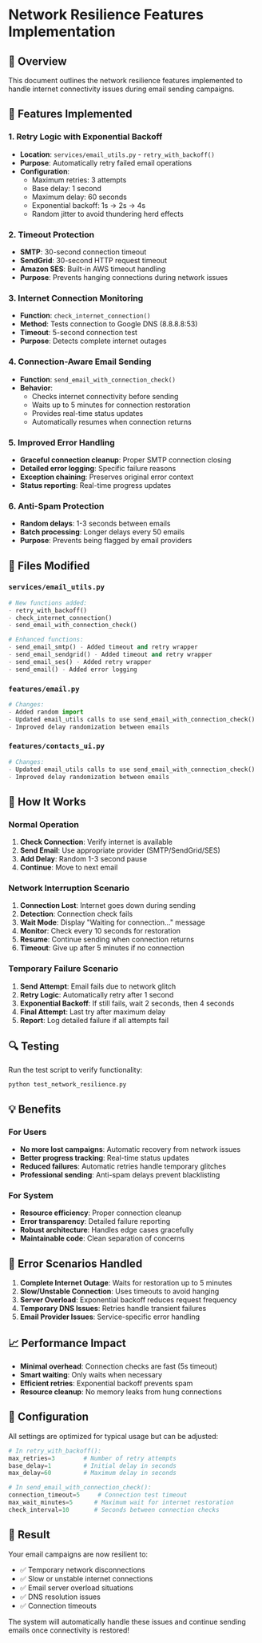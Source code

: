 # Network Resilience Features Implementation

## 🎯 Overview

This document outlines the network resilience features implemented to handle internet connectivity issues during email sending campaigns.

## 🔧 Features Implemented

### 1. **Retry Logic with Exponential Backoff**
- **Location**: `services/email_utils.py` - `retry_with_backoff()`
- **Purpose**: Automatically retry failed email operations
- **Configuration**:
  - Maximum retries: 3 attempts
  - Base delay: 1 second
  - Maximum delay: 60 seconds
  - Exponential backoff: 1s → 2s → 4s
  - Random jitter to avoid thundering herd effects

### 2. **Timeout Protection**
- **SMTP**: 30-second connection timeout
- **SendGrid**: 30-second HTTP request timeout
- **Amazon SES**: Built-in AWS timeout handling
- **Purpose**: Prevents hanging connections during network issues

### 3. **Internet Connection Monitoring**
- **Function**: `check_internet_connection()`
- **Method**: Tests connection to Google DNS (8.8.8.8:53)
- **Timeout**: 5-second connection test
- **Purpose**: Detects complete internet outages

### 4. **Connection-Aware Email Sending**
- **Function**: `send_email_with_connection_check()`
- **Behavior**:
  - Checks internet connectivity before sending
  - Waits up to 5 minutes for connection restoration
  - Provides real-time status updates
  - Automatically resumes when connection returns

### 5. **Improved Error Handling**
- **Graceful connection cleanup**: Proper SMTP connection closing
- **Detailed error logging**: Specific failure reasons
- **Exception chaining**: Preserves original error context
- **Status reporting**: Real-time progress updates

### 6. **Anti-Spam Protection**
- **Random delays**: 1-3 seconds between emails
- **Batch processing**: Longer delays every 50 emails
- **Purpose**: Prevents being flagged by email providers

## 📁 Files Modified

### `services/email_utils.py`
```python
# New functions added:
- retry_with_backoff()
- check_internet_connection()
- send_email_with_connection_check()

# Enhanced functions:
- send_email_smtp() - Added timeout and retry wrapper
- send_email_sendgrid() - Added timeout and retry wrapper  
- send_email_ses() - Added retry wrapper
- send_email() - Added error logging
```

### `features/email.py`
```python
# Changes:
- Added random import
- Updated email_utils calls to use send_email_with_connection_check()
- Improved delay randomization between emails
```

### `features/contacts_ui.py`
```python
# Changes:
- Updated email_utils calls to use send_email_with_connection_check()
- Improved delay randomization between emails
```

## 🚀 How It Works

### Normal Operation
1. **Check Connection**: Verify internet is available
2. **Send Email**: Use appropriate provider (SMTP/SendGrid/SES)
3. **Add Delay**: Random 1-3 second pause
4. **Continue**: Move to next email

### Network Interruption Scenario
1. **Connection Lost**: Internet goes down during sending
2. **Detection**: Connection check fails
3. **Wait Mode**: Display "Waiting for connection..." message
4. **Monitor**: Check every 10 seconds for restoration
5. **Resume**: Continue sending when connection returns
6. **Timeout**: Give up after 5 minutes if no connection

### Temporary Failure Scenario
1. **Send Attempt**: Email fails due to network glitch
2. **Retry Logic**: Automatically retry after 1 second
3. **Exponential Backoff**: If still fails, wait 2 seconds, then 4 seconds
4. **Final Attempt**: Last try after maximum delay
5. **Report**: Log detailed failure if all attempts fail

## 🔍 Testing

Run the test script to verify functionality:
```bash
python test_network_resilience.py
```

## 💡 Benefits

### For Users
- **No more lost campaigns**: Automatic recovery from network issues
- **Better progress tracking**: Real-time status updates
- **Reduced failures**: Automatic retries handle temporary glitches
- **Professional sending**: Anti-spam delays prevent blacklisting

### For System
- **Resource efficiency**: Proper connection cleanup
- **Error transparency**: Detailed failure reporting
- **Robust architecture**: Handles edge cases gracefully
- **Maintainable code**: Clean separation of concerns

## 🚨 Error Scenarios Handled

1. **Complete Internet Outage**: Waits for restoration up to 5 minutes
2. **Slow/Unstable Connection**: Uses timeouts to avoid hanging
3. **Server Overload**: Exponential backoff reduces request frequency
4. **Temporary DNS Issues**: Retries handle transient failures
5. **Email Provider Issues**: Service-specific error handling

## 📈 Performance Impact

- **Minimal overhead**: Connection checks are fast (5s timeout)
- **Smart waiting**: Only waits when necessary
- **Efficient retries**: Exponential backoff prevents spam
- **Resource cleanup**: No memory leaks from hung connections

## 🔧 Configuration

All settings are optimized for typical usage but can be adjusted:

```python
# In retry_with_backoff():
max_retries=3        # Number of retry attempts
base_delay=1         # Initial delay in seconds
max_delay=60         # Maximum delay in seconds

# In send_email_with_connection_check():
connection_timeout=5     # Connection test timeout
max_wait_minutes=5      # Maximum wait for internet restoration
check_interval=10       # Seconds between connection checks
```

## 🎉 Result

Your email campaigns are now resilient to:
- ✅ Temporary network disconnections
- ✅ Slow or unstable internet connections  
- ✅ Email server overload situations
- ✅ DNS resolution issues
- ✅ Connection timeouts

The system will automatically handle these issues and continue sending emails once connectivity is restored!
